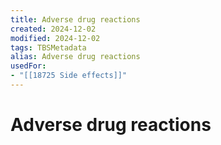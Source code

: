 ```yaml
---
title: Adverse drug reactions
created: 2024-12-02
modified: 2024-12-02
tags: TBSMetadata
alias: Adverse drug reactions
usedFor:
- "[[18725 Side effects]]"
---
```

# Adverse drug reactions
